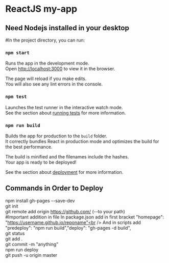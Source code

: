 # ReactJS my-app
## Need Nodejs installed in your desktop
#In the project directory, you can run:

### `npm start`

Runs the app in the development mode.<br />
Open [http://localhost:3000](http://localhost:3000) to view it in the browser.

The page will reload if you make edits.<br />
You will also see any lint errors in the console.

### `npm test`

Launches the test runner in the interactive watch mode.<br />
See the section about [running tests](https://facebook.github.io/create-react-app/docs/running-tests) for more information.

### `npm run build`

Builds the app for production to the `build` folder.<br />
It correctly bundles React in production mode and optimizes the build for the best performance.

The build is minified and the filenames include the hashes.<br />
Your app is ready to be deployed!

See the section about [deployment](https://facebook.github.io/create-react-app/docs/deployment) for more information.

## Commands in Order to Deploy
npm install gh-pages --save-dev<br />
git init <br />
git remote add origin https://github.com/  (--to your path)<br />
#Important addition in file 
In package.json add in first bracket "homepage": "https://username.github.io/reponame"<br />
And in scripts add "predeploy": "npm run build","deploy": "gh-pages -d build",<br />
git status<br />
git add .<br />
git commit -m "anything"<br />
npm run deploy<br />
git push -u origin master<br />
